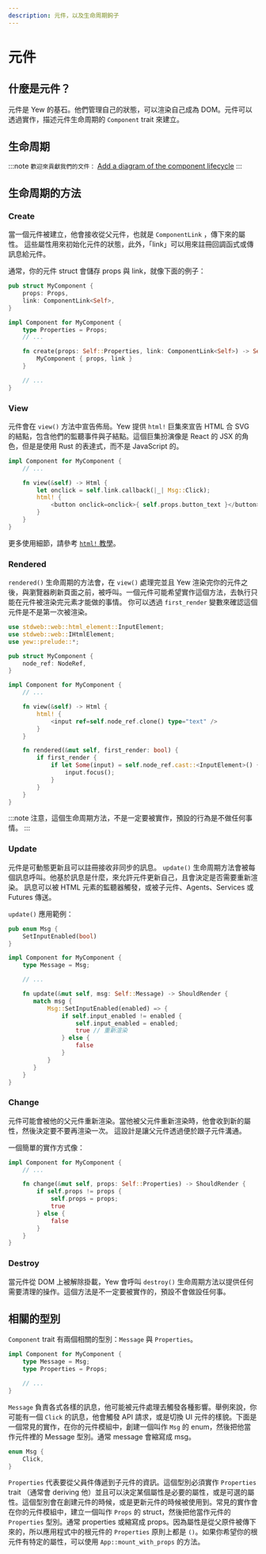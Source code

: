 ```yaml
---
description: 元件，以及生命周期鉤子
---
```


# 元件

## 什麼是元件？

元件是 Yew 的基石。他們管理自己的狀態，可以渲染自己成為 DOM。元件可以透過實作，描述元件生命周期的 `Component` trait 來建立。

## 生命周期

:::note
`歡迎來貢獻我們的文件：` [Add a diagram of the component lifecycle](https://github.com/yewstack/docs/issues/22)
:::

## 生命周期的方法

### Create

當一個元件被建立，他會接收從父元件，也就是 `ComponentLink` ，傳下來的屬性。 這些屬性用來初始化元件的狀態，此外，「link」可以用來註冊回調函式或傳訊息給元件。

通常，你的元件 struct 會儲存 props 與 link，就像下面的例子：

```rust
pub struct MyComponent {
    props: Props,
    link: ComponentLink<Self>,
}

impl Component for MyComponent {
    type Properties = Props;
    // ...

    fn create(props: Self::Properties, link: ComponentLink<Self>) -> Self {
        MyComponent { props, link }
    }

    // ...
}
```

### View

元件會在 `view()` 方法中宣告佈局。Yew 提供 `html!` 巨集來宣告 HTML 合 SVG 的結點，包含他們的監聽事件與子結點。這個巨集扮演像是 React 的 JSX 的角色，但是是使用 Rust 的表達式，而不是 JavaScript 的。

```rust
impl Component for MyComponent {
    // ...

    fn view(&self) -> Html {
        let onclick = self.link.callback(|_| Msg::Click);
        html! {
            <button onclick=onclick>{ self.props.button_text }</button>
        }
    }
}
```

更多使用細節，請參考 [`html!` 教學](html.md)。

### Rendered

`rendered()` 生命周期的方法會，在 `view()` 處理完並且 Yew 渲染完你的元件之後，與瀏覽器刷新頁面之前，被呼叫。一個元件可能希望實作這個方法，去執行只能在元件被渲染完元素才能做的事情。 你可以透過 `first_render` 變數來確認這個元件是不是第一次被渲染。

```rust
use stdweb::web::html_element::InputElement;
use stdweb::web::IHtmlElement;
use yew::prelude::*;

pub struct MyComponent {
    node_ref: NodeRef,
}

impl Component for MyComponent {
    // ...

    fn view(&self) -> Html {
        html! {
            <input ref=self.node_ref.clone() type="text" />
        }
    }

    fn rendered(&mut self, first_render: bool) {
        if first_render {
            if let Some(input) = self.node_ref.cast::<InputElement>() {
                input.focus();
            }
        }
    }
}
```

:::note
注意，這個生命周期方法，不是一定要被實作，預設的行為是不做任何事情。
:::

### Update

元件是可動態更新且可以註冊接收非同步的訊息。 `update()` 生命周期方法會被每個訊息呼叫。他基於訊息是什麼，來允許元件更新自己，且會決定是否需要重新渲染。 訊息可以被 HTML 元素的監聽器觸發，或被子元件、Agents、Services 或 Futures 傳送。 

`update()` 應用範例：

```rust
pub enum Msg {
    SetInputEnabled(bool)
}

impl Component for MyComponent {
    type Message = Msg;

    // ...

    fn update(&mut self, msg: Self::Message) -> ShouldRender {
       match msg {
           Msg::SetInputEnabled(enabled) => {
               if self.input_enabled != enabled {
                   self.input_enabled = enabled;
                   true // 重新渲染
               } else {
                   false
               }
           }
       }
    }
}
```

### Change

元件可能會被他的父元件重新渲染。當他被父元件重新渲染時，他會收到新的屬性，然後決定要不要再渲染一次。 這設計是讓父元件透過便於跟子元件溝通。

一個簡單的實作方式像：

```rust
impl Component for MyComponent {
    // ...

    fn change(&mut self, props: Self::Properties) -> ShouldRender {
        if self.props != props {
            self.props = props;
            true
        } else {
            false
        }
    }
}
```

### Destroy

當元件從 DOM 上被解除掛載，Yew 會呼叫 `destroy()` 生命周期方法以提供任何需要清理的操作。這個方法是不一定要被實作的，預設不會做設任何事。

## 相關的型別

`Component` trait 有兩個相關的型別：`Message` 與 `Properties`。

```rust
impl Component for MyComponent {
    type Message = Msg;
    type Properties = Props;

    // ...
}
```

`Message` 負責各式各樣的訊息，他可能被元件處理去觸發各種影響。舉例來說，你可能有一個 `Click` 的訊息，他會觸發 API 請求，或是切換 UI 元件的樣貌。下面是一個常見的實作，在你的元件模組中，創建一個叫作 `Msg` 的 enum，然後把他當作元件裡的 Message 型別。通常 message 會縮寫成 msg。

```rust
enum Msg {
    Click,
}
```

`Properties` 代表要從父員件傳遞到子元件的資訊。這個型別必須實作 `Properties` trait （通常會 deriving 他）並且可以決定某個屬性是必要的屬性，或是可選的屬性。這個型別會在創建元件的時候，或是更新元件的時候被使用到。常見的實作會在你的元件模組中，建立一個叫作 `Props`  的 struct，然後把他當作元件的`Properties` 型別。通常 properties 或縮寫成 props。因為屬性是從父原件被傳下來的，所以應用程式中的根元件的 `Properties` 原則上都是 `()`。如果你希望你的根元件有特定的屬性，可以使用 `App::mount_with_props` 的方法。

